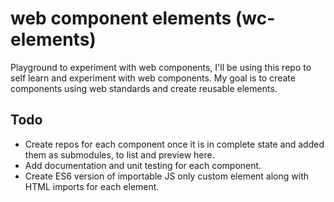 # web component elements (wc-elements)
Playground to experiment with web components, I'll be using this repo to self learn and experiment with web components. My goal is to create components using web standards and create reusable elements.

## Todo
- Create repos for each component once it is in complete state and added them as submodules, to list and preview here.
- Add documentation and unit testing for each component.
- Create ES6 version of importable JS only custom element along with HTML imports for each element.
